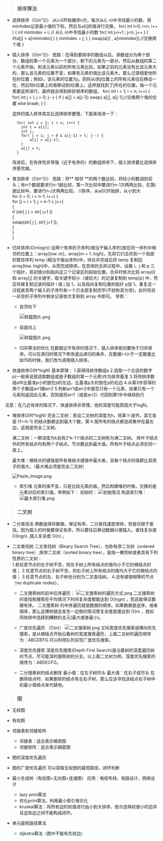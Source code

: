> ### 排序算法 ###

- 选择排序（O(n^2)） 
  从i=0开始循序n次，每次从(i, n)中寻找最小的数，用minIndex记录最小值的下标，然后与a[i]的值进行交换。
        for( int i=0; i<n; i++ ) {
          int minIndex = i;
          // 从(i, n)中寻找最小的数
          for( int j=i+1 ; j<n;  j++ ) {
            if(a[j] < a[minIndex] ) {
               minIndex = j;
            }
          }
          swap(a[i] , a[minIndex]);//交换两个值
        }

- 插入排序（O(n^2)） 
  思路：在得到要排序的数组以后，讲数组分为两个部分，数组的第一个元素为一个部分，剩下的元素为一部分，然后从数组的第二个元素开始，和该元素以前的所有元素比较，如果之前的元素没有比该元素大的，那么该元素的位置不变，如果有元素的值比该元素大，那么记录相爱他所在的位置；例如i，该元素的位置为j，则将从i到j位置上的所有元素往后移动一位，然后将k位置上的值移动到i位置上。这样就找到了j所在的位置。每一个元素都这样进行，最终就会得到排好顺序的数组。
        for( int i = 1; i < n; i++) {
          for( int j = i; j > 0; j--) {
            if ( a[j] < a[j-1]) 
              swap( a[j], a[j-1];//交换两个值的位置
            else
              braak;
          }
        } 

  这样的插入排序其实比选择排序要慢，下面来改进一下： 

        for( int i = 1; i < n; i++) {
          int t = a[i];
          int j;
          for( j = i; j > 0 & a[j-1] > t; j--) {
              a[j] = a[j-1];
          }
          a[j] = t;
        } 

  改进后，在有序性非常强（近乎有序的）的数组排序下，插入排序要比选择排序更优越。

- 冒泡排序（O(n^2)）
  思路：将** 相邻 **的两个数比较，将较小的数调到前头；有n个数就要进行n-1趟比较，第一次比较中要进行n-1次两两比较，在第j趟比较中，要进行n-j次两两比较。
        //排序，从a[0]开始排，从小到大  
        for (i = 0; i < n-1; i++)  {  
            for (j = i + 1; j < n-1-i; j++)  
            {  
                if (str[ j ] > str[ j+1 ])  
                {  
                    swap(str[ j ], str[ j+1 ]);  
                }  
            }  
        }  


- 归并排序(O(nlogn))
  设两个有序的子序列(相当于输入序列)放在同一序列中相邻的位置上：array[low..m]，array[m + 1..high]，先将它们合并到一个局部的暂存序列 temp (相当于输出序列)中，待合并完成后将 temp 复制回 array[low..high]中，从而完成排序。在具体的合并过程中，设置 i，j 和 p 三个指针，其初值分别指向这三个记录区的起始位置。合并时依次比较 array[i] 和 array[j] 的关键字，取关键字较小（或较大）的记录复制到 temp[p] 中，然后将被复制记录的指针 i 或 j 加 1，以及指向复制位置的指针 p加 1。重复这一过程直至两个输入的子序列有一个已全部复制完毕(不妨称其为空)，此时将另一非空的子序列中剩余记录依次复制到 array 中即可。
  举例：
  - 自顶向下
  
    ![转载图片.png](http://upload-images.jianshu.io/upload_images/5307186-4ec02527c14d03d3.png?imageMogr2/auto-orient/strip%7CimageView2/2/w/1240)

  - 自底向上
    
    ![转载图片.png](http://upload-images.jianshu.io/upload_images/5307186-470401057bdeb116.png?imageMogr2/auto-orient/strip%7CimageView2/2/w/1240)

  - 归并算法的优化
    在数据近乎有序的情况下，插入排序依旧要快于归并排序。可以在递归的情况下修改退出递归的条件，在数据r-l小于一定数量比如15的时候，我们改为调用插入排序。

- 快速排序O(N*logN)
  基本原理：
  1.获得待排序数组a
  2.选取一个合适的数字p(一般来说就选取数组或是子数组的第一个元素)作为排序基准
  3.将待排序数组a中比基准p小的放在p的左边，比基准p大的放在p的右边 
  4.从第3步获得的两个子数组arr1跟arr2
  5.判断arr1或arr2中是否只有一个元素，如果只有一个元素则返回此元素，否则就将arr1（或是arr2）代回到第1步中继续执行

注意：在几近有序的情况下，快速排序非常慢，他的深度可能原因大于logN。


- 堆排序O(N*logN)
  完全二叉树：若设二叉树的深度为h，除第 h 层外，其它各层 (1～h-1) 的结点数都达到最大个数，第 h 层所有的结点都连续集中在最左边，这就是完全二叉树。
  
  满二叉树：一颗深度为k且有2^k-1个结点的二叉树称为满二叉树。 除叶子结点外的所有结点均有两个子结点。节点数达到最大值。所有叶子结点必须在同一层上。 

  最大堆：根结点的键值是所有堆结点键值中最大者，且每个结点的值都比其孩子的值大。（最大堆必须是完全二叉树）

    ![Paste_Image.png](http://upload-images.jianshu.io/upload_images/5307186-cb329354ba353cdc.png?imageMogr2/auto-orient/strip%7CimageView2/2/w/1240)

  - 索引堆
    元素的值不变，只是比较元素的值，然后构建堆的时候，交换的是元素对应的索引值。举例如下：
  初始时：
  ![初始情况](http://upload-images.jianshu.io/upload_images/5307186-80618d2434788110.png?imageMogr2/auto-orient/strip%7CimageView2/2/w/1240) 
  构造索引堆：
  ![最大索引堆.png](http://upload-images.jianshu.io/upload_images/5307186-f8cc1c45285bf2ac.png?imageMogr2/auto-orient/strip%7CimageView2/2/w/1240)



> ### 二叉树 ###

- 二分查找法 
  用数组保存数据，保证有序。二分查找速度很快，但是仅限于查找。因为插入的时候要保证有序，所以要往后移动数据以便插入。查找复杂度 O(logn) ,插入复杂度 O(n) 。

- 二叉查找树 
  二叉查找树（Binary Search Tree），也称有序二叉树（ordered binary tree）,排序二叉树（sorted binary tree），是指一棵空树或者具有下列性质的二叉树：  
  1.若任意节点的左子树不空，则左子树上所有结点的值均小于它的根结点的值；
  2.任意节点的右子树不空，则右子树上所有结点的值均大于它的根结点的值；
  3.任意节点的左、右子树也分别为二叉查找树。
  4.没有键值相等的节点（no duplicate nodes）。

    - 二叉搜索树的前中后序遍历：
    ![二叉搜索树的遍历方式.png](http://upload-images.jianshu.io/upload_images/5307186-e148de47ef8e4390.png?imageMogr2/auto-orient/strip%7CimageView2/2/w/1240)
    二叉搜索树 的查找和搜索在平均情况下时间复杂度都能达到 O(logn) ，而且能保证数据有序。 二叉搜索树 的中序遍历就是数据的顺序。如果数据是逆序，或者顺序，那么这棵树就会发生一边倒的情况使复杂度直接达到 O(n) ，就如同快排中选择到糟糕的主元(最大或者最小)。

  - 广度优先遍历 （O(n)）
  ![二叉搜索树.png](http://upload-images.jianshu.io/upload_images/5307186-65f70d7d2634e83e.png?imageMogr2/auto-orient/strip%7CimageView2/2/w/1240) 
 又叫宽度优先搜索或横向优先搜索，是从根结点开始沿着树的宽度搜索遍历，上面二叉树的遍历顺序为：ABCDEFG.可以利用队列实现广度优先搜索。

  - 深度优先搜索 
    深度优先搜索(Depth First Search)是沿着树的深度遍历树的节点，尽可能深的搜索树的分支。以上面二叉树为例，深度优先搜索的顺序为：ABDECFG。

  - 二分搜素树的结点删除
  最小值：在左子树尽头
  最大值：在右子叔尽头
  在删除结点时，如果删除的结点有左右子树，那么应该寻找该结点右子树中的最小值结点来代替他。


> ### 图 ###

- 无权图

- 有权图

- 邻接表和邻接矩阵
  - 邻接表：适合表示稀疏图
  - 邻接矩阵：适合表示稠密图
  
- 图的深度优先遍历
  
- 图的广度优先遍历
  可以获取无权图的最短路径，闭环判断 

- 最小生成树（有权图+无向图+连通图）
  应用：电缆布线、电路设计、网络设计
  - lazy prim算法
  - 优化prim算法，利用最小索引堆优化
  - kruskal算法：将所有边的权值进行由小到大排序，依次选择权值小的边并且这些边之间不能构成闭环。

- 单元最短路径算法
  - dijkstra算法（图中不能有负权边）
